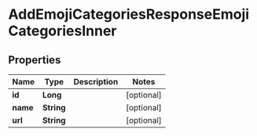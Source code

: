 

# AddEmojiCategoriesResponseEmojiCategoriesInner


## Properties

| Name | Type | Description | Notes |
|------------ | ------------- | ------------- | -------------|
|**id** | **Long** |  |  [optional] |
|**name** | **String** |  |  [optional] |
|**url** | **String** |  |  [optional] |



